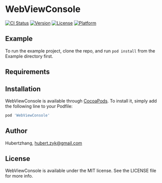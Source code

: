 # WebViewConsole

[![CI Status](https://img.shields.io/travis/Hubertzhang/WebViewConsole.svg?style=flat)](https://travis-ci.org/Hubertzhang/WebViewConsole)
[![Version](https://img.shields.io/cocoapods/v/WebViewConsole.svg?style=flat)](https://cocoapods.org/pods/WebViewConsole)
[![License](https://img.shields.io/cocoapods/l/WebViewConsole.svg?style=flat)](https://cocoapods.org/pods/WebViewConsole)
[![Platform](https://img.shields.io/cocoapods/p/WebViewConsole.svg?style=flat)](https://cocoapods.org/pods/WebViewConsole)

## Example

To run the example project, clone the repo, and run `pod install` from the Example directory first.

## Requirements

## Installation

WebViewConsole is available through [CocoaPods](https://cocoapods.org). To install
it, simply add the following line to your Podfile:

```ruby
pod 'WebViewConsole'
```

## Author

Hubertzhang, hubert.zyk@gmail.com

## License

WebViewConsole is available under the MIT license. See the LICENSE file for more info.
